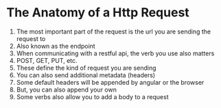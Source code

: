 # The Anatomy of a Http Request
01. The most important part of the request is the url you are sending the request to
02. Also known as the endpoint
03. When communicating with a restful api, the verb you use also matters
04. POST, GET, PUT, etc.
05. These define the kind of request you are sending
06. You can also send additional metadata (headers)
07. Some default headers will be appended by angular or the browser
08. But, you can also append your own
09. Some verbs also allow you to add a body to a request